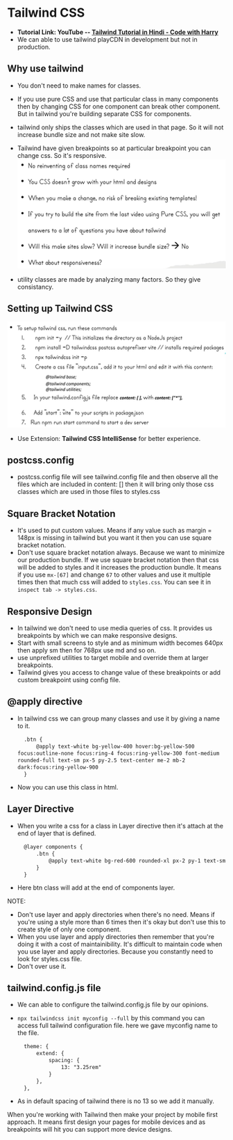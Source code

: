 # Tailwind CSS

- **Tutorial Link: YouTube -- <a href="https://www.youtube.com/playlist?list=PLu0W_9lII9ahwFDuExCpPFHAK829Wto2O">Tailwind Tutorial in Hindi - Code with Harry</a>**
- We can able to use tailwind playCDN in development but not in production.

## Why use tailwind
- You don't need to make names for classes. 
- If you use pure CSS and use that particular class in many components then by changing CSS for one component can break other component. But in tailwind you're building separate CSS for components.
- tailwind only ships the classes which are used in that page. So it will not increase bundle size and not make site slow.
- Tailwind have given breakpoints so at particular breakpoint you can change css. So it's responsive.
![alt text](public/image.png)

- utility classes are made by analyzing many factors. So they give consistancy.

## Setting up Tailwind CSS
![alt text](public/image-1.png)

- Use Extension: **Tailwind CSS IntelliSense** for better experience.

## postcss.config
- postcss.config file will see tailwind.config file and then observe all the    files which are included in content: [] then it will bring only those css classes which are used in those files to styles.css

## Square Bracket Notation
- It's used to put custom values. Means if any value such as margin = 148px is missing in tailwind but you want it then you can use square bracket notation.
- Don't use square bracket notation always. Because we want to minimize our production bundle. If we use square bracket notation then that css will be added to styles and it increases the production bundle. It means if you use `mx-[67]` and change `67` to other values and use it multiple times then that much css will added to `styles.css`. You can see it in `inspect tab -> styles.css`.

## Responsive Design
- In tailwind we don't need to use media queries of css. It provides us breakpoints by which we can make responsive designs.
- Start with small screens to style and as minimum width becomes 640px then apply sm then for 768px use md and so on.
- use unprefixed utilities to target mobile and override them at larger breakpoints.
- Tailwind gives you access to change value of these breakpoints or add custom breakpoint using config file.

## @apply directive
- In tailwind css we can group many classes and use it by giving a name to it.

        .btn {
            @apply text-white bg-yellow-400 hover:bg-yellow-500 focus:outline-none focus:ring-4 focus:ring-yellow-300 font-medium rounded-full text-sm px-5 py-2.5 text-center me-2 mb-2 dark:focus:ring-yellow-900
        }

- Now you can use this class in html.

## Layer Directive
- When you write a css for a class in Layer directive then it's attach at the end of layer that is defined.

        @layer components {
            .btn {
                @apply text-white bg-red-600 rounded-xl px-2 py-1 text-sm
            }
        }

- Here btn class will add at the end of components layer.

NOTE: 
- Don't use layer and apply directories when there's no need. Means if you're using a style more than 6 times then it's okay but don't use this to create style of only one component.
- When you use layer and apply directories then remember that you're doing it with a cost of maintainibility. It's difficult to maintain code when you use layer and apply directories. Because you constantly need to look for styles.css file.
- Don't over use it.

## tailwind.config.js file
- We can able to configure the tailwind.config.js file by our opinions.
- `npx tailwindcss init myconfig --full` by this command you can access full tailwind configuration file. here we gave myconfig name to the file.

        theme: {
            extend: {
                spacing: {
                    13: "3.25rem"
                }
            },
        },
    
- As in default spacing of tailwind there is no 13 so we add it manually.


When you're working with Tailwind then make your project by mobile first approach. It means first design your pages for mobile devices and as breakpoints will hit you can support more device designs.